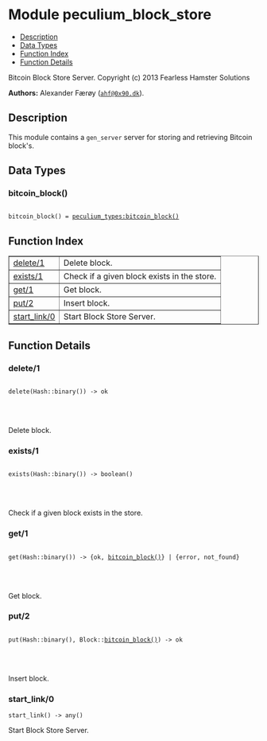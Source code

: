 

# Module peculium_block_store #
* [Description](#description)
* [Data Types](#types)
* [Function Index](#index)
* [Function Details](#functions)


Bitcoin Block Store Server.
Copyright (c)  2013 Fearless Hamster Solutions

__Authors:__ Alexander Færøy ([`ahf@0x90.dk`](mailto:ahf@0x90.dk)).
<a name="description"></a>

## Description ##
   This module contains a `gen_server` server for storing and retrieving
Bitcoin block's.
<a name="types"></a>

## Data Types ##




### <a name="type-bitcoin_block">bitcoin_block()</a> ###



<pre><code>
bitcoin_block() = <a href="peculium_types.md#type-bitcoin_block">peculium_types:bitcoin_block()</a>
</code></pre>


<a name="index"></a>

## Function Index ##


<table width="100%" border="1" cellspacing="0" cellpadding="2" summary="function index"><tr><td valign="top"><a href="#delete-1">delete/1</a></td><td>Delete block.</td></tr><tr><td valign="top"><a href="#exists-1">exists/1</a></td><td>Check if a given block exists in the store.</td></tr><tr><td valign="top"><a href="#get-1">get/1</a></td><td>Get block.</td></tr><tr><td valign="top"><a href="#put-2">put/2</a></td><td>Insert block.</td></tr><tr><td valign="top"><a href="#start_link-0">start_link/0</a></td><td>Start Block Store Server.</td></tr></table>


<a name="functions"></a>

## Function Details ##

<a name="delete-1"></a>

### delete/1 ###


<pre><code>
delete(Hash::binary()) -&gt; ok
</code></pre>

<br></br>


Delete block.
<a name="exists-1"></a>

### exists/1 ###


<pre><code>
exists(Hash::binary()) -&gt; boolean()
</code></pre>

<br></br>


Check if a given block exists in the store.
<a name="get-1"></a>

### get/1 ###


<pre><code>
get(Hash::binary()) -&gt; {ok, <a href="#type-bitcoin_block">bitcoin_block()</a>} | {error, not_found}
</code></pre>

<br></br>


Get block.
<a name="put-2"></a>

### put/2 ###


<pre><code>
put(Hash::binary(), Block::<a href="#type-bitcoin_block">bitcoin_block()</a>) -&gt; ok
</code></pre>

<br></br>


Insert block.
<a name="start_link-0"></a>

### start_link/0 ###

`start_link() -> any()`

Start Block Store Server.
